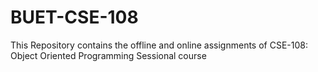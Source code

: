 # BUET-CSE-108
This Repository contains the offline and online assignments of CSE-108: Object Oriented Programming Sessional course
